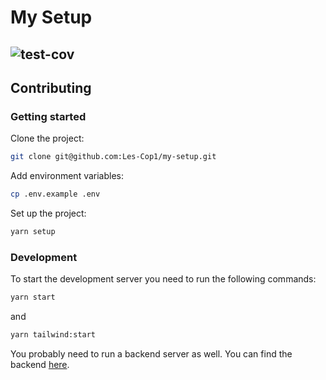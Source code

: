 # My Setup

## ![test-cov](https://img.shields.io/endpoint?url=https://gist.githubusercontent.com/FelixLgr/1b205bd35a43654ab22e16068845ffd5/raw/my-setup-badge.json)

## Contributing

### Getting started

Clone the project:

```bash
git clone git@github.com:Les-Cop1/my-setup.git
```

Add environment variables:

```bash
cp .env.example .env
```

Set up the project:

```bash
yarn setup
```

### Development

To start the development server you need to run the following commands:

```bash
yarn start
```

and

```bash
yarn tailwind:start
```

You probably need to run a backend server as well. You can find the backend [here](https://github.com/Les-Cop1/my-setup-back).

